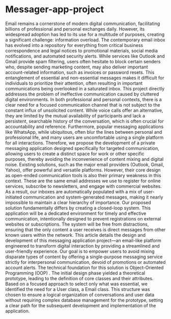# Messager-app-project
Email remains a cornerstone of modern digital
communication, facilitating billions of professional and
personal exchanges daily. However, its widespread adoption
has led to its use for a multitude of purposes, creating a
significant challenge: information overload. The contemporary
email inbox has evolved into a repository for everything
from critical business correspondence and legal notices
to promotional materials, social media notifications, and
automated security alerts. While services like Outlook and
Gmail provide spam filtering, users often hesitate to block
certain senders who, despite sending marketing content, may
also deliver important account-related information, such as
invoices or password resets. This entanglement of essential
and non-essential messages makes it difficult for individuals
to prioritize their attention, often resulting in important
communications being overlooked in a saturated inbox.
This project directly addresses the problem of ineffective
communication caused by cluttered digital environments. In
both professional and personal contexts, there is a clear need
for a focused communication channel that is not subject
to the constant influx of unsolicited content. While voice
calls offer an alternative, they are limited by the mutual
availability of participants and lack a persistent, searchable
history of the conversation, which is often crucial for
accountability and reference. Furthermore, popular messaging
applications like WhatsApp, while ubiquitous, often blur the
lines between personal and professional life, and many users
are uncomfortable using a single platform for all interactions.
Therefore, we propose the development of a private messaging
application designed specifically for targeted communication,
allowing users to create a distinct space for work or other
specific purposes, thereby avoiding the inconvenience of
content mixing and digital noise.
Existing solutions, such as the major email providers
(Outlook, Gmail, Yahoo), offer powerful and versatile
platforms. However, their core design as open-ended
communication tools is also their primary weakness in this
context. These are the same email addresses we use to
register for online services, subscribe to newsletters, and
engage with commercial websites. As a result, our inboxes
are automatically populated with a mix of user-initiated
communication and system-generated messages, making it
nearly impossible to maintain a clear hierarchy of importance.
Our proposed solution fundamentally differs by creating a
closed-loop system. This application will be a dedicated
environment for timely and effective communication,
intentionally designed to prevent registrations on external
websites or subscriptions. The system will be free from
distractions, ensuring that the only content a user receives
is direct messages from other known users within the network.
This article details the design and development of this
messaging application project—an email-like platform
engineered to transform digital interaction by providing a
streamlined and user-friendly experience. Our goal is to
empower users to avoid mixing disparate types of content
by offering a single-purpose messaging service strictly
for interpersonal communication, devoid of promotions or
automated account alerts. The technical foundation for this
solution is Object-Oriented Programming (OOP) . The
initial design phase yielded a theoretical prototype, leading
to the definition of core classes and their attributes. Based
on a focused approach to select only what was essential,
we identified the need for a User class, a Email class.
This structure was chosen to ensure a logical organization
of conversations and user data without requiring complex
database management for the prototype, setting a clear path
for the subsequent development and implementation of the
application.
